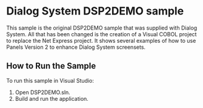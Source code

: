 # Dialog System DSP2DEMO sample

This sample is the original DSP2DEMO sample that was supplied with Dialog System.
All that has been changed is the creation of a Visual COBOL project to replace
the Net Express project. It shows several examples of how to use Panels
Version 2 to enhance Dialog System screensets.

## How to Run the Sample

To run this sample in Visual Studio:

1. Open DSP2DEMO.sln.
2. Build and run the application.